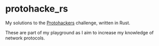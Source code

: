 # protohacke_rs

My solutions to the [Protohackers](https://protohackers.com) challenge, written in Rust.

These are part of my playground as I aim to increase my knowledge of network protocols.
